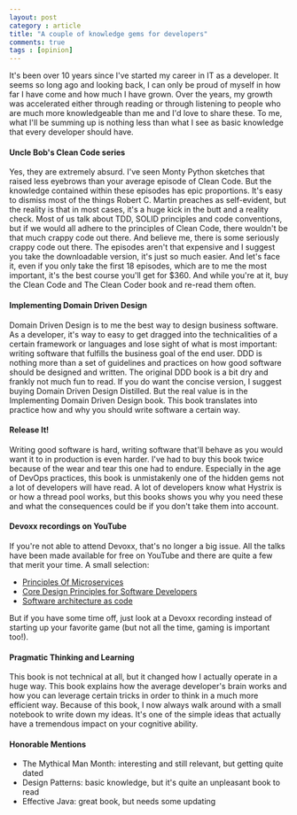 ```yaml
---
layout: post
category : article
title: "A couple of knowledge gems for developers"
comments: true
tags : [opinion]
---
```


It's been over 10 years since I've started my career in IT as a developer. It seems so long ago and looking back, I can only be proud
of myself in how far I have come and how much I have grown. Over the years, my growth was accelerated either through reading or through 
listening to people who are much more knowledgeable than me and I'd love to share these. To me, what I'll be summing up is nothing less than
what I see as basic knowledge that every developer should have.

#### Uncle Bob's Clean Code series

Yes, they are extremely absurd. I've seen Monty Python sketches that raised less eyebrows than your average episode of Clean Code. But the
knowledge contained within these episodes has epic proportions. It's easy to dismiss most of the things Robert C. Martin preaches as 
self-evident, but the reality is that in most cases, it's a huge kick in the butt and a reality check. Most of us talk about TDD, SOLID
principles and code conventions, but if we would all adhere to the principles of Clean Code, there wouldn't be that much crappy code out there.
And believe me, there is some seriously crappy code out there. 
The episodes aren't that expensive and I suggest you take the downloadable version, it's just so much easier. And let's face it, even if you
only take the first 18 episodes, which are to me the most important, it's the best course you'll get for $360. And while you're at it, buy the
Clean Code and The Clean Coder book and re-read them often.

#### Implementing Domain Driven Design

Domain Driven Design is to me the best way to design business software. As a developer, it's way to easy to get dragged into the technicalities
of a certain framework or languages and lose sight of what is most important: writing software that fulfills the business goal of the end user.
DDD is nothing more than a set of guidelines and practices on how good software should be designed and written. The original DDD book is a bit
dry and frankly not much fun to read. If you do want the concise version, I suggest buying Domain Driven Design Distilled. But the real value
is in the Implementing Domain Driven Design book. This book translates into practice how and why you should write software a certain way. 

#### Release It!

Writing good software is hard, writing software that'll behave as you would want it to in production is even harder. I've had to buy this book
twice because of the wear and tear this one had to endure. Especially in the age of DevOps practices, this book is unmistakenly one of the hidden
gems not a lot of developers will have read. A lot of developers know what Hystrix is or how a thread pool works, but this books shows you why 
you need these and what the consequences could be if you don't take them into account. 

#### Devoxx recordings on YouTube

If you're not able to attend Devoxx, that's no longer a big issue. All the talks have been made available for free on YouTube and there are
quite a few that merit your time. A small selection:

* [Principles Of Microservices](https://www.youtube.com/watch?v=PFQnNFe27kU)
* [Core Design Principles for Software Developers](https://www.youtube.com/watch?v=llGgO74uXMI)
* [Software architecture as code](https://www.youtube.com/watch?v=oDpdaXt0HQI)

But if you have some time off, just look at a Devoxx recording instead of starting up your favorite game (but not all the time, gaming is 
important too!).

#### Pragmatic Thinking and Learning

This book is not technical at all, but it changed how I actually operate in a huge way. This book explains how the average developer's brain works
and how you can leverage certain tricks in order to think in a much more efficient way. Because of this book, I now always walk around with a small
notebook to write down my ideas. It's one of the simple ideas that actually have a tremendous impact on your cognitive ability. 

#### Honorable Mentions

* The Mythical Man Month: interesting and still relevant, but getting quite dated
* Design Patterns: basic knowledge, but it's quite an unpleasant book to read
* Effective Java: great book, but needs some updating



